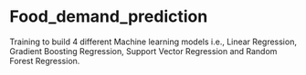 # Food_demand_prediction
Training to build 4 different Machine learning models i.e., Linear Regression, Gradient Boosting Regression, Support Vector Regression and Random Forest Regression. 
